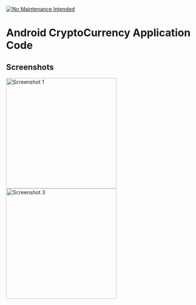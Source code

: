 
[![No Maintenance Intended](http://unmaintained.tech/badge.svg)](http://unmaintained.tech/)

Android CryptoCurrency Application  Code
====================================


## Screenshots

<img src="/../master/screenshots/screenshot.png?raw=true" width="300px" alt="Screenshot 1" />
<img src="/../master/screenshots/screenshot2.png?raw=true" width="300px" alt="Screenshot 3" />